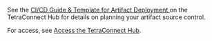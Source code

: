 See the [CI/CD Guide & Template for Artifact Deployment
](https://tetrascience.zendesk.com/hc/en-us/articles/34956031082381-CI-CD-Guide-Template-for-Artifact-Deployment) on the TetraConnect Hub for details on planning your artifact source control.

For access, see [Access the TetraConnect Hub](https://developers.tetrascience.com/docs/access-the-tetrascience-knowledge-base).
